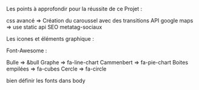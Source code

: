 

Les points à approfondir pour la réussite de ce Projet : 

css avancé => Création du caroussel avec des transitions
API google maps => use static api
SEO
metatag-sociaux


Les icones et éléments graphique :

Font-Awesome :

Bulle => &bull
Graphe => fa-line-chart
Cammenbert => fa-pie-chart
Boites empilées => fa-cubes
Cercle => fa-circle


bien définir les fonts dans body
